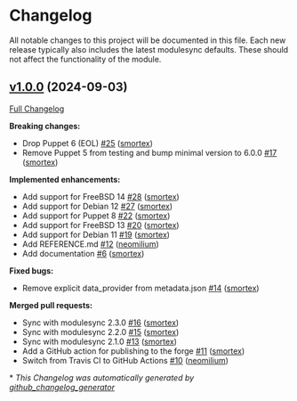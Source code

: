 # Changelog

All notable changes to this project will be documented in this file.
Each new release typically also includes the latest modulesync defaults.
These should not affect the functionality of the module.

## [v1.0.0](https://github.com/opus-codium/puppet-rwhod/tree/v1.0.0) (2024-09-03)

[Full Changelog](https://github.com/opus-codium/puppet-rwhod/compare/b20c0186715e617509616cd1706e8b1207247ca6...v1.0.0)

**Breaking changes:**

- Drop Puppet 6 \(EOL\) [\#25](https://github.com/opus-codium/puppet-rwhod/pull/25) ([smortex](https://github.com/smortex))
- Remove Puppet 5 from testing and bump minimal version to 6.0.0 [\#17](https://github.com/opus-codium/puppet-rwhod/pull/17) ([smortex](https://github.com/smortex))

**Implemented enhancements:**

- Add support for FreeBSD 14 [\#28](https://github.com/opus-codium/puppet-rwhod/pull/28) ([smortex](https://github.com/smortex))
- Add support for Debian 12 [\#27](https://github.com/opus-codium/puppet-rwhod/pull/27) ([smortex](https://github.com/smortex))
- Add support for Puppet 8 [\#22](https://github.com/opus-codium/puppet-rwhod/pull/22) ([smortex](https://github.com/smortex))
- Add support for FreeBSD 13 [\#20](https://github.com/opus-codium/puppet-rwhod/pull/20) ([smortex](https://github.com/smortex))
- Add support for Debian 11 [\#19](https://github.com/opus-codium/puppet-rwhod/pull/19) ([smortex](https://github.com/smortex))
- Add REFERENCE.md [\#12](https://github.com/opus-codium/puppet-rwhod/pull/12) ([neomilium](https://github.com/neomilium))
- Add documentation [\#6](https://github.com/opus-codium/puppet-rwhod/pull/6) ([smortex](https://github.com/smortex))

**Fixed bugs:**

- Remove explicit data\_provider from metadata.json [\#14](https://github.com/opus-codium/puppet-rwhod/pull/14) ([smortex](https://github.com/smortex))

**Merged pull requests:**

- Sync with modulesync 2.3.0 [\#16](https://github.com/opus-codium/puppet-rwhod/pull/16) ([smortex](https://github.com/smortex))
- Sync with modulesync 2.2.0 [\#15](https://github.com/opus-codium/puppet-rwhod/pull/15) ([smortex](https://github.com/smortex))
- Sync with modulesync 2.1.0 [\#13](https://github.com/opus-codium/puppet-rwhod/pull/13) ([smortex](https://github.com/smortex))
- Add a GitHub action for publishing to the forge [\#11](https://github.com/opus-codium/puppet-rwhod/pull/11) ([smortex](https://github.com/smortex))
- Switch from Travis CI to GitHub Actions [\#10](https://github.com/opus-codium/puppet-rwhod/pull/10) ([neomilium](https://github.com/neomilium))



\* *This Changelog was automatically generated by [github_changelog_generator](https://github.com/github-changelog-generator/github-changelog-generator)*
